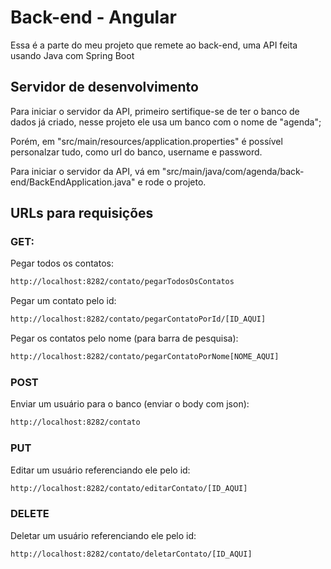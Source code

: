 # Back-end - Angular

Essa é a parte do meu projeto que remete ao back-end, uma API feita usando Java com Spring Boot

## Servidor de desenvolvimento

Para iniciar o servidor da API, primeiro sertifique-se de ter o banco de dados já criado, nesse projeto ele usa um banco com o nome de "agenda";

Porém, em "src/main/resources/application.properties" é possível personalzar tudo, como url do banco, username e password.

Para iniciar o servidor da API, vá em "src/main/java/com/agenda/back-end/BackEndApplication.java" e rode o projeto.

## URLs para requisições

### GET:

Pegar todos os contatos:
```bash
http://localhost:8282/contato/pegarTodosOsContatos
```

Pegar um contato pelo id:
```bash
http://localhost:8282/contato/pegarContatoPorId/[ID_AQUI]
```

Pegar os contatos pelo nome (para barra de pesquisa):
```bash
http://localhost:8282/contato/pegarContatoPorNome[NOME_AQUI]
```

### POST
Enviar um usuário para o banco (enviar o body com json):
```bash
http://localhost:8282/contato
```

### PUT
Editar um usuário referenciando ele pelo id:
```bash
http://localhost:8282/contato/editarContato/[ID_AQUI]
```

### DELETE
Deletar um usuário referenciando ele pelo id:
```bash
http://localhost:8282/contato/deletarContato/[ID_AQUI]
```